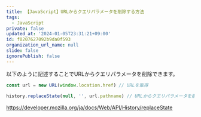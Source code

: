 ```yaml
---
title: 【JavaScript】URLからクエリパラメータを削除する方法
tags:
  - JavaScript
private: false
updated_at: '2024-01-05T23:31:21+09:00'
id: f0207627092b9da0f593
organization_url_name: null
slide: false
ignorePublish: false
---
```

以下のように記述することでURLからクエリパラメータを削除できます。

```js
const url = new URL(window.location.href) // URLを取得
 
history.replaceState(null, '', url.pathname) // URLからクエリパラメータを削除
```

https://developer.mozilla.org/ja/docs/Web/API/History/replaceState
